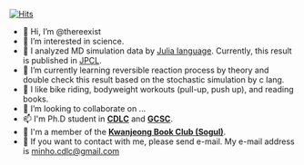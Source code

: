 [![Hits](https://hits.seeyoufarm.com/api/count/incr/badge.svg?url=https%3A%2F%2Fgithub.com%2Fthereexist%2Fthereexist%2Fedit%2Fmain%2FREADME.md&count_bg=%2379C83D&title_bg=%23555555&icon=&icon_color=%23E7E7E7&title=hits&edge_flat=false)](https://hits.seeyoufarm.com)

- 👋 Hi, I’m @thereexist
- 👀 I’m interested in science.
- 🌱 I analyzed MD simulation data by [Julia language](https://julialang.org/). Currently, this result is published in [JPCL](https://pubs.acs.org/doi/10.1021/acs.jpclett.4c00323). 
- 🍭 I’m currently learning reversible reaction process by theory and double check this result based on the stochastic simulation by c lang.
- 🎇 I like bike riding, bodyweight workouts (pull-up, push up), and reading books. 
- 💞️ I’m looking to collaborate on ...
- 📫 I'm Ph.D student in [**CDLC**](http://cdlc.cau.ac.kr/) and [**GCSC**](https://www.gcsc.cau.ac.kr/home). 
- 📕 I'm a member of the [**Kwanjeong Book Club (Sogul)**](https://sites.google.com/view/sogul/home).
- 🦉 If you want to contact with me, please send e-mail. My e-mail address is minho.cdlc@gmail.com

<!---
thereexist/thereexist is a ✨ special ✨ repository because its `README.md` (this file) appears on your GitHub profile.
You can click the Preview link to take a look at your changes.
--->
